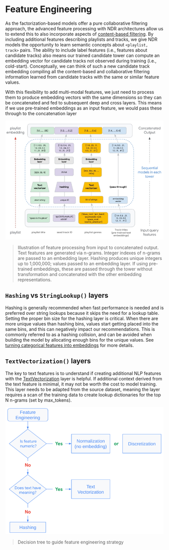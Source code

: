 # Feature Engineering

As the factorization-based models offer a pure collaborative filtering approach, the advanced feature processing with NDR architectures allow us to extend this to also incorporate aspects of [content-based filtering](https://developers.google.com/machine-learning/recommendation/content-based/basics). By including additional features describing playlists and tracks, we give NDR models the opportunity to learn semantic concepts about `<playlist, track>` pairs. The ability to include label features (i.e., features about candidate tracks) also means our trained candidate tower can compute an embedding vector for candidate tracks not observed during training (i.e., cold-start). Conceptually, we can think of such a new candidate track embedding compiling all the content-based and collaborative filtering information learned from candidate tracks with the same or similar feature values.

With this flexibility to add multi-modal features, we just need to process them to produce embedding vectors with the same dimensions so they can be concatenated and fed to subsequent deep and cross layers. This means if we use pre-trained embeddings as an input feature, we would pass these through to the concatenation layer 


![alt text](https://github.com/jswortz/spotify_mpd_two_tower/blob/main/img/2tower-feature-processing-f12.jpg)
> Illustration of feature processing from input to concatenated output. Text features are generated via n-grams. Integer indexes of n-grams are passed to an embedding layer. Hashing produces unique integers up to 1,000,000; values passed to an embedding layer. If using pre-trained embeddings, these are passed through the tower without transformation and concatenated with the other embedding representations.

## `Hashing` vs `StringLookup()` layers
Hashing is generally recommended when fast performance is needed and is preferred over string lookups because it skips the need for a lookup table. Setting the proper bin size for the hashing layer is critical. When there are more unique values than hashing bins, values start getting placed into the same bins, and this can negatively impact our recommendations. This is commonly referred to as a hashing collision, and can be avoided when building the model by allocating enough bins for the unique values. See [turning categorical features into embeddings](https://www.tensorflow.org/recommenders/examples/featurization#turning_categorical_features_into_embeddings) for more details. 

## `TextVectorization()` layers
The key to text features is to understand if creating additional NLP features with the [TextVectorization](https://www.tensorflow.org/api_docs/python/tf/keras/layers/TextVectorization) layer is helpful. If additional context derived from the text feature is minimal, it may not be worth the cost to model training. This layer needs to be adapted from the source dataset, meaning the layer requires a scan of the training data to create lookup dictionaries for the top N n-grams (set by max_tokens). 

![alt text](https://github.com/jswortz/spotify_mpd_two_tower/blob/main/img/feat-engineering-decision-tree-f13.jpg)
> Decision tree to guide feature engineering strategy